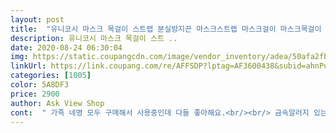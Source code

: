 ```yaml
---
layout: post 
title:  "유니코시 마스크 목걸이 스트랩 분실방지끈 마스크스트랩 마스크걸이 마스크목걸이 줄 단추형 여름방학" 
description: 유니코시 마스크 목걸이 스트 ..
date: 2020-08-24 06:30:04 
img: https://static.coupangcdn.com/image/vendor_inventory/adea/50afa2fb86677d5fa493f62bf637257e3b683c2fd3d4d6f77e96225ceda6.jpg 
linkUrl: https://link.coupang.com/re/AFFSDP?lptag=AF3600438&subid=ahnPublicAsk&pageKey=1726264074&itemId=2937976571&vendorItemId=70926549526&traceid=V0-113-7ce5e39d30f9f904 
categories: [1005] 
color: 5A8DF3 
price: 2900 
author: Ask View Shop 
cont:  " 가족 네명 모두 구매해서 사용중인데 다들 좋아해요.<br/><br/> 금속알러지 있는 사람들도 안심하고 사용가능해요.<br/><br/> 레인보우줄로 했는데 이쁘네요.<br/><br/> 사용하기 편리해요.<br/><br/> 사이즈가 원사이즈지만 아이들한테도 길지않습니다.<br/><br/> 싼티 안나고 두께도 적당하고 길이도 적당해요.<br/><br/> 제가 금속알러지가 있는데 또닥이 스타일이라 안심하고<br/>가볍고 부드럽고 편한걸로 고른것이 이겁니다^^<br/>똑딱이도 부드럽게 닫혀 편하네요<br/>무료배송 이벤트 한번 해주세효<br/>사용중 입니다.<br/><br/>스트랩이 정말 부드러운 천이구요<br/>유니코시 마스크 목걸이 스트랩 심플하고 편리하고 좋아요.<br/><br/>유니코시 마스크목걸이 너무 잘산거같아요.<br/><br/>재 구매 의사 100입니당<br/>저런것까지 뭘... <br/>.<br/><br/>제가 하려고 슈프림네이비 주문해서 사용중인데<br/>초등 딸 사용하려고 구매했어요.<br/><br/>컬러도 다양하게 예쁩니다<br/>판매자님<br/>편하고 이뻐요.<br/><br/>했었는데 여기저기 벗어놓고 다니느니 하나쯤 써보자는 맘으로 주문!<br/>" 
---
```

